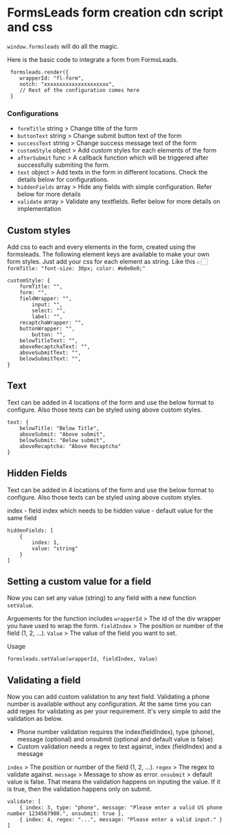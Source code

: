 # FormsLeads form creation cdn script and css

`window.formsleads` will do all the magic.

Here is the basic code to integrate a form from FormsLeads.

```
 formsleads.render({
    wrapperId: "fl-form",
    notch: "xxxxxxxxxxxxxxxxxxxxx",
    // Rest of the configuration comes here
 }
```

### Configurations
- `formTitle` string > Change title of the form
- `buttonText` string > Change submit button text of the form
- `successText` string > Change success message text of the form
- `customStyle` object > Add custom styles for each elements of the form
- `afterSubmit` func > A callback function which will be triggered after successfully submiting the form.
- `text` object > Add texts in the form in different locations. Check the details below for configurations.
- `hiddenFields` array > Hide any fields with simple configuration. Refer below for more details
- `validate` array > Validate any textfields. Refer below for more details on implementation

## Custom styles
Add css to each and every elements in the form, created using the formsleads. The following element keys are available to make your own form styles. Just add your css for each element as string.
Like this 👉🏻 `formTitle: "font-size: 30px; color: #e0e0e0;"`

```
customStyle: {
    formTitle: "",
    form: "",
    fieldWrapper: "",
        input: "",
        select: "",     
        label: "",
    recaptchaWrapper: "",
    buttonWrapper: "",
        button: "",
    belowTitleText: "",
    aboveRecaptchaText: "",
    aboveSubmitText: "",
    belowSubmitText: "",
}
```

## Text
Text can be added in 4 locations of the form and use the below format to configure. Also those texts can be styled using above custom styles.

```
text: {
    belowTitle: "Below Title",
    aboveSubmit: "Above submit",
    belowSubmit: "Below submit",
    aboveRecaptcha: "Above Recaptcha"
}
```

## Hidden Fields
Text can be added in 4 locations of the form and use the below format to configure. Also those texts can be styled using above custom styles.

index - field index which needs to be hidden
value - default value for the same field

```
hiddenFields: [
    {
        index: 1,
        value: "string"
    }
]
```

## Setting a custom value for a field
Now you can set any value (string) to any field with a new function `setValue`.

Arguements for the function includes
`wrapperId` > The id of the div wrapper you have used to wrap the form.
`fieldIndex` > The position or number of the field (1, 2, ...).
`Value` > The value of the field you want to set.

Usage
```
formsleads.setValue(wrapperId, fieldIndex, Value)
```

## Validating a field
Now you can add custom validation to any text field. Validating a phone number is available without any configuration. At the same time you can add regex for validating as per your requirement. It's very simple to add the validation as below.

- Phone number validation requires the index(fieldIndex), type (phone), message (optional) and onsubmit (optional and default value is false)
- Custom validation needs a regex to test against, index (fieldIndex) and a message

`index` > The position or number of the field (1, 2, ...).
`regex` > The regex to validate against.
`message` > Message to show as error.
`onsubmit` > default value is false. That means the validation happens on inputing the value. If it is true, then the validation happens only on submit.

```
validate: [
    { index: 3, type: "phone", message: "Please enter a valid US phone number 1234567980.", onsubmit: true },
    { index: 4, regex: "...", message: "Please enter a valid input." }
]
```